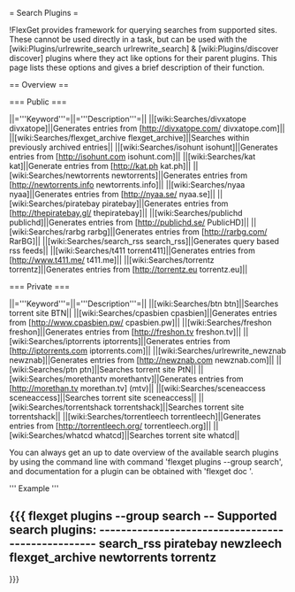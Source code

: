 = Search Plugins =

!FlexGet provides framework for querying searches from supported sites. These cannot be used directly in a task, but can be used with the [wiki:Plugins/urlrewrite_search urlrewrite_search] & [wiki:Plugins/discover discover] plugins where they act like options for their parent plugins. This page lists these options and gives a brief description of their function.


== Overview == 

=== Public ===

||='''Keyword'''=||='''Description'''=||
||[wiki:Searches/divxatope divxatope]||Generates entries from [http://divxatope.com/ divxatope.com]||
||[wiki:Searches/flexget_archive flexget_archive]||Searches within previously archived entries||
||[wiki:Searches/isohunt isohunt]||Generates entries from [http://isohunt.com isohunt.com]||
||[wiki:Searches/kat kat]||Generate entries from [http://kat.ph kat.ph]||
||[wiki:Searches/newtorrents newtorrents]||Generates entries from [http://newtorrents.info newtorrents.info]||
||[wiki:Searches/nyaa nyaa]||Generates entries from [http://nyaa.se/ nyaa.se]||
||[wiki:Searches/piratebay piratebay]||Generates entries from [http://thepiratebay.gl/ thepiratebay]||
||[wiki:Searches/publichd publichd]||Generates entries from [http://publichd.se/ PublicHD]||
||[wiki:Searches/rarbg rarbg]||Generates entries from [http://rarbg.com/ RarBG]||
||[wiki:Searches/search_rss search_rss]||Generates query based rss feeds||
||[wiki:Searches/t411 torrent411]||Generates entries from [http://www.t411.me/ t411.me]||
||[wiki:Searches/torrentz torrentz]||Generates entries from [http://torrentz.eu torrentz.eu]||


=== Private ===

||='''Keyword'''=||='''Description'''=||
||[wiki:Searches/btn btn]||Searches torrent site BTN||
||[wiki:Searches/cpasbien cpasbien]||Generates entries from [http://www.cpasbien.pw/ cpasbien.pw]||
||[wiki:Searches/freshon freshon]||Generates entries from [http://freshon.tv freshon.tv]||
||[wiki:Searches/iptorrents iptorrents]||Generates entries from [http://iptorrents.com iptorrents.com]||
||[wiki:Searches/urlrewrite_newznab newznab]||Generates entries from [http://newznab.com newznab.com]||
||[wiki:Searches/ptn ptn]||Searches torrent site PtN||
||[wiki:Searches/morethantv morethantv]||Generates entries from [http://morethan.tv morethan.tv] (mtv)||
||[wiki:Searches/sceneaccess sceneaccess]||Searches torrent site sceneaccess||
||[wiki:Searches/torrentshack torrentshack]||Searches torrent site torrentshack||
||[wiki:Searches/torrentleech torrentleech]||Generates entries from [http://torrentleech.org/ torrentleech.org]||
||[wiki:Searches/whatcd whatcd]||Searches torrent site whatcd||

You can always get an up to date overview of the available search plugins by using the command line with command 'flexget plugins --group search', and documentation for a plugin can be obtained with 'flexget doc <plugin-name>'.

''' Example '''

{{{
flexget plugins --group search
-- Supported search plugins: --------------------------------------------------
 search_rss
 piratebay
 newzleech
 flexget_archive
 newtorrents
 torrentz
-------------------------------------------------------------------------------
}}}